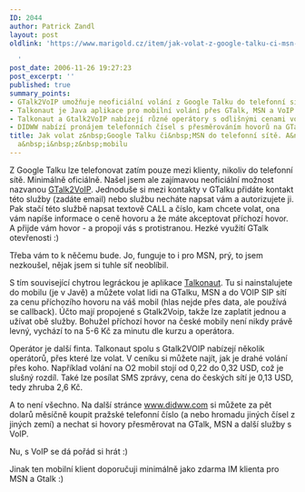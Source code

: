 ```yaml
---
ID: 2044
author: Patrick Zandl
layout: post
oldlink: 'https://www.marigold.cz/item/jak-volat-z-google-talku-ci-msn-do-telefonni-site-a-taky-opacne-a-i-z-mobilu

  '
post_date: 2006-11-26 19:27:23
post_excerpt: ''
published: true
summary_points:
- GTalk2VoIP umožňuje neoficiální volání z Google Talku do telefonní sítě.
- Talkonaut je Java aplikace pro mobilní volání přes GTalk, MSN a VoIP sítě.
- Talkonaut a Gtalk2VoIP nabízejí různé operátory s odlišnými cenami volání.
- DIDWW nabízí pronájem telefonních čísel s přesměrováním hovorů na GTalk a MSN.
title: Jak volat z&nbsp;Google Talku či&nbsp;MSN do telefonní sítě. A&nbsp;taky opačně
  a&nbsp;i&nbsp;z&nbsp;mobilu
---
```


<texy>Z Google Talku lze telefonovat zatím pouze mezi klienty, nikoliv do telefonní sítě. Minimálně oficiálně. Našel jsem ale zajímavou neoficiální možnost nazvanou <a href="http://www.gtalk2voip.com">GTalk2VoIP</a>. Jednoduše si mezi kontakty v GTalku přidáte kontakt této služby (zadáte email) nebo službu necháte napsat vám a autorizujete ji. Pak stačí této službě napsat textově CALL a číslo, kam chcete volat, ona vám napíše informace o ceně hovoru a že máte akceptovat příchozí hovor. A přijde vám hovor - a propojí vás s protistranou. Hezké využití GTalk otevřenosti :)

Třeba vám to k něčemu bude. Jo, funguje to i pro MSN, prý, to jsem nezkoušel, nějak jsem si tuhle síť neoblíbil. 

S tím související chytrou legráckou je aplikace <a href="http://www.talkonaut.com/">Talkonaut</a>. Tu si nainstalujete do mobilu (je v Javě) a můžete volat lidi na GTalku, MSN a do VOIP SIP sítí za cenu příchozího hovoru na váš mobil (hlas nejde přes data, ale používá se callback). Účto mají propojené s Gtalk2Voip, takže lze zaplatit jednou a užívat obě služby.  Bohužel příchozí hovor na české mobily není nikdy právě levný, vychází to na 5-6 Kč za minutu dle kurzu a operátora. 

Operátor je další finta. Talkonaut spolu s Gtalk2VOIP nabízejí několik operátorů, přes které lze volat. V ceníku si můžete najít, jak je drahé volání přes koho. Například volání na O2 mobil stojí od 0,22 do 0,32 USD, což je slušný rozdíl. Také lze posílat SMS zprávy, cena do českých sítí je 0,13 USD, tedy zhruba 2,6 Kč. 

A to není všechno. Na další stránce <a href="https://www.didww.com/">www.didww.com</a> si můžete za pět dolarů měsíčně koupit pražské telefonní číslo (a nebo hromadu jiných čísel z jiných zemí) a nechat si hovory přesměrovat na GTalk, MSN a další služby s VoIP. 

Nu, s VoIP se dá pořád si hrát :)

Jinak ten mobilní klient doporučuji minimálně jako zdarma IM klienta pro MSN a Gtalk :)